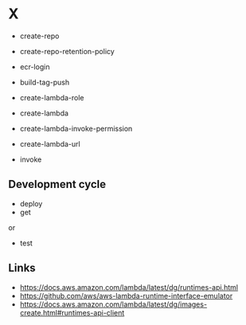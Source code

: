 # X

- create-repo
- create-repo-retention-policy

- ecr-login

- build-tag-push

- create-lambda-role
- create-lambda
- create-lambda-invoke-permission
- create-lambda-url

- invoke

## Development cycle

- deploy
- get

or

- test

## Links

- <https://docs.aws.amazon.com/lambda/latest/dg/runtimes-api.html>
- <https://github.com/aws/aws-lambda-runtime-interface-emulator>
- <https://docs.aws.amazon.com/lambda/latest/dg/images-create.html#runtimes-api-client>